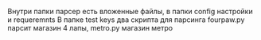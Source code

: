 Внутри папки парсер есть вложенные файлы, в папки config настройки и requeremnts
В папке test keys два скрипта для парсинга fourpaw.py парсит магазин 4 лапы, metro.py магазин метро
